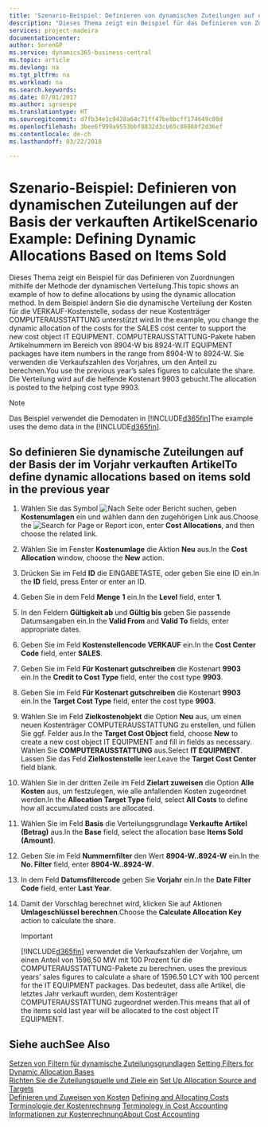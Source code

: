 ```yaml
---
title: 'Szenario-Beispiel: Definieren von dynamischen Zuteilungen auf der Basis der verkauften Artikel | Microsoft Docs'
description: "Dieses Thema zeigt ein Beispiel für das Definieren von Zuordnungen mithilfe der Methode der dynamischen Verteilung."
services: project-madeira
documentationcenter: 
author: SorenGP
ms.service: dynamics365-business-central
ms.topic: article
ms.devlang: na
ms.tgt_pltfrm: na
ms.workload: na
ms.search.keywords: 
ms.date: 07/01/2017
ms.author: sgroespe
ms.translationtype: HT
ms.sourcegitcommit: d7fb34e1c9428a64c71ff47be8bcff174649c00d
ms.openlocfilehash: 3bee6f999a9553bbf8832d3cb65c88080f2d36ef
ms.contentlocale: de-ch
ms.lasthandoff: 03/22/2018

---
```

# <a name="scenario-example-defining-dynamic-allocations-based-on-items-sold"></a><span data-ttu-id="c8716-103">Szenario-Beispiel: Definieren von dynamischen Zuteilungen auf der Basis der verkauften Artikel</span><span class="sxs-lookup"><span data-stu-id="c8716-103">Scenario Example: Defining Dynamic Allocations Based on Items Sold</span></span>
<span data-ttu-id="c8716-104">Dieses Thema zeigt ein Beispiel für das Definieren von Zuordnungen mithilfe der Methode der dynamischen Verteilung.</span><span class="sxs-lookup"><span data-stu-id="c8716-104">This topic shows an example of how to define allocations by using the dynamic allocation method.</span></span> <span data-ttu-id="c8716-105">In dem Beispiel ändern Sie die dynamische Verteilung der Kosten für die VERKAUF-Kostenstelle, sodass der neue Kostenträger COMPUTERAUSSTATTUNG unterstützt wird.</span><span class="sxs-lookup"><span data-stu-id="c8716-105">In the example, you change the dynamic allocation of the costs for the SALES cost center to support the new cost object IT EQUIPMENT.</span></span> <span data-ttu-id="c8716-106">COMPUTERAUSSTATTUNG-Pakete haben Artikelnummern im Bereich von 8904-W bis 8924-W.</span><span class="sxs-lookup"><span data-stu-id="c8716-106">IT EQUIPMENT packages have item numbers in the range from 8904-W to 8924-W.</span></span> <span data-ttu-id="c8716-107">Sie verwenden die Verkaufszahlen des Vorjahres, um den Anteil zu berechnen.</span><span class="sxs-lookup"><span data-stu-id="c8716-107">You use the previous year’s sales figures to calculate the share.</span></span> <span data-ttu-id="c8716-108">Die Verteilung wird auf die helfende Kostenart 9903 gebucht.</span><span class="sxs-lookup"><span data-stu-id="c8716-108">The allocation is posted to the helping cost type 9903.</span></span>  

> [!NOTE]  
>  <span data-ttu-id="c8716-109">Das Beispiel verwendet die Demodaten in [!INCLUDE[d365fin](includes/d365fin_md.md)]</span><span class="sxs-lookup"><span data-stu-id="c8716-109">The example uses the demo data in the [!INCLUDE[d365fin](includes/d365fin_md.md)].</span></span>  

## <a name="to-define-dynamic-allocations-based-on-items-sold-in-the-previous-year"></a><span data-ttu-id="c8716-110">So definieren Sie dynamische Zuteilungen auf der Basis der im Vorjahr verkauften Artikel</span><span class="sxs-lookup"><span data-stu-id="c8716-110">To define dynamic allocations based on items sold in the previous year</span></span>  

1.  <span data-ttu-id="c8716-111">Wählen Sie das Symbol ![Nach Seite oder Bericht suchen](media/ui-search/search_small.png "Symbol Nach Seite oder Bericht suchen"), geben **Kostenumlagen** ein und wählen dann den zugehörigen Link aus.</span><span class="sxs-lookup"><span data-stu-id="c8716-111">Choose the ![Search for Page or Report](media/ui-search/search_small.png "Search for Page or Report icon") icon, enter **Cost Allocations**, and then choose the related link.</span></span>  
2.  <span data-ttu-id="c8716-112">Wählen Sie im Fenster **Kostenumlage** die Aktion **Neu** aus.</span><span class="sxs-lookup"><span data-stu-id="c8716-112">In the **Cost Allocation** window, choose the **New** action.</span></span>  
3.  <span data-ttu-id="c8716-113">Drücken Sie im Feld **ID** die EINGABETASTE, oder geben Sie eine ID ein.</span><span class="sxs-lookup"><span data-stu-id="c8716-113">In the **ID** field, press Enter or enter an ID.</span></span>  
4.  <span data-ttu-id="c8716-114">Geben Sie in dem Feld **Menge** **1** ein.</span><span class="sxs-lookup"><span data-stu-id="c8716-114">In the **Level** field, enter **1**.</span></span>  
5.  <span data-ttu-id="c8716-115">In den Feldern **Gültigkeit ab** und **Gültig bis** geben Sie passende Datumsangaben ein.</span><span class="sxs-lookup"><span data-stu-id="c8716-115">In the **Valid From** and **Valid To** fields, enter appropriate dates.</span></span>  
6.  <span data-ttu-id="c8716-116">Geben Sie im Feld **Kostenstellencode** **VERKAUF** ein.</span><span class="sxs-lookup"><span data-stu-id="c8716-116">In the **Cost Center Code** field, enter **SALES**.</span></span>  
7.  <span data-ttu-id="c8716-117">Geben Sie im Feld **Für Kostenart gutschreiben** die Kostenart **9903** ein.</span><span class="sxs-lookup"><span data-stu-id="c8716-117">In the **Credit to Cost Type** field, enter the cost type **9903**.</span></span>  
8.  <span data-ttu-id="c8716-118">Geben Sie im Feld **Für Kostenart gutschreiben** die Kostenart **9903** ein.</span><span class="sxs-lookup"><span data-stu-id="c8716-118">In the **Target Cost Type** field, enter the cost type **9903**.</span></span>  
9. <span data-ttu-id="c8716-119">Wählen Sie im Feld **Zielkostenobjekt** die Option **Neu** aus, um einen neuen Kostenträger COMPUTERAUSSTATTUNG zu erstellen, und füllen Sie ggf. Felder aus.</span><span class="sxs-lookup"><span data-stu-id="c8716-119">In the **Target Cost Object** field, choose **New** to create a new cost object IT EQUIPMENT and fill in fields as necessary.</span></span> <span data-ttu-id="c8716-120">Wählen Sie **COMPUTERAUSSTATTUNG** aus.</span><span class="sxs-lookup"><span data-stu-id="c8716-120">Select **IT EQUIPMENT**.</span></span> <span data-ttu-id="c8716-121">Lassen Sie das Feld **Zielkostenstelle** leer.</span><span class="sxs-lookup"><span data-stu-id="c8716-121">Leave the **Target Cost Center** field blank.</span></span>  
10. <span data-ttu-id="c8716-122">Wählen Sie in der dritten Zeile im Feld **Zielart zuweisen** die Option **Alle Kosten** aus, um festzulegen, wie alle anfallenden Kosten zugeordnet werden.</span><span class="sxs-lookup"><span data-stu-id="c8716-122">In the **Allocation Target Type** field, select **All Costs** to define how all accumulated costs are allocated.</span></span>  
11. <span data-ttu-id="c8716-123">Wählen Sie im Feld **Basis** die Verteilungsgrundlage **Verkaufte Artikel (Betrag)** aus.</span><span class="sxs-lookup"><span data-stu-id="c8716-123">In the **Base** field, select the allocation base **Items Sold (Amount)**.</span></span>  
12. <span data-ttu-id="c8716-124">Geben Sie im Feld **Nummernfilter** den Wert **8904-W..8924-W** ein.</span><span class="sxs-lookup"><span data-stu-id="c8716-124">In the **No. Filter** field, enter **8904-W..8924-W**.</span></span>  
13. <span data-ttu-id="c8716-125">In dem Feld **Datumsfiltercode** geben Sie **Vorjahr** ein.</span><span class="sxs-lookup"><span data-stu-id="c8716-125">In the **Date Filter Code** field, enter **Last Year**.</span></span>  
14. <span data-ttu-id="c8716-126">Damit der Vorschlag berechnet wird, klicken Sie auf Aktionen **Umlageschlüssel berechnen**.</span><span class="sxs-lookup"><span data-stu-id="c8716-126">Choose the **Calculate Allocation Key** action to calculate the share.</span></span>  

    > [!IMPORTANT]  
    >  [!INCLUDE[d365fin](includes/d365fin_md.md)]<span data-ttu-id="c8716-127"> verwendet die Verkaufszahlen der Vorjahre, um einen Anteil von 1596,50 MW mit 100 Prozent für die COMPUTERAUSSTATTUNG-Pakete zu berechnen.</span><span class="sxs-lookup"><span data-stu-id="c8716-127"> uses the previous years’ sales figures to calculate a share of 1596.50 LCY with 100 percent for the IT EQUIPMENT packages.</span></span> <span data-ttu-id="c8716-128">Das bedeutet, dass alle Artikel, die letztes Jahr verkauft wurden, dem Kostenträger COMPUTERAUSSTATTUNG zugeordnet werden.</span><span class="sxs-lookup"><span data-stu-id="c8716-128">This means that all of the items sold last year will be allocated to the cost object IT EQUIPMENT.</span></span>  

## <a name="see-also"></a><span data-ttu-id="c8716-129">Siehe auch</span><span class="sxs-lookup"><span data-stu-id="c8716-129">See Also</span></span>  
 <span data-ttu-id="c8716-130">[Setzen von Filtern für dynamische Zuteilungsgrundlagen](finance-setting-filters-for-dynamic-allocation-bases.md) </span><span class="sxs-lookup"><span data-stu-id="c8716-130">[Setting Filters for Dynamic Allocation Bases](finance-setting-filters-for-dynamic-allocation-bases.md) </span></span>  
 <span data-ttu-id="c8716-131">[Richten Sie die Zuteilungsquelle und Ziele ein](finance-how-to-set-up-allocation-source-and-targets.md) </span><span class="sxs-lookup"><span data-stu-id="c8716-131">[Set Up Allocation Source and Targets](finance-how-to-set-up-allocation-source-and-targets.md) </span></span>  
 <span data-ttu-id="c8716-132">[Definieren und Zuweisen von Kosten](finance-define-and-allocate-costs.md) </span><span class="sxs-lookup"><span data-stu-id="c8716-132">[Defining and Allocating Costs](finance-define-and-allocate-costs.md) </span></span>  
 <span data-ttu-id="c8716-133">[Terminologie der Kostenrechnung](finance-terminology-in-cost-accounting.md) </span><span class="sxs-lookup"><span data-stu-id="c8716-133">[Terminology in Cost Accounting](finance-terminology-in-cost-accounting.md) </span></span>  
 [<span data-ttu-id="c8716-134">Informationen zur Kostenrechnung</span><span class="sxs-lookup"><span data-stu-id="c8716-134">About Cost Accounting</span></span>](finance-about-cost-accounting.md)

